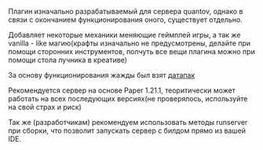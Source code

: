 Плагин изначально разрабатываемый для сервера quantov, однако в связи с окончанием функционирования оного, существует отдельно.

Добавляет некоторые механики меняющие геймплей игры, а так же vanilla - like магию(крафты изначально не предусмотрены, делайте при помощи сторонних инструментов, полчуть все вещи плагина можно при помощи стола лучника в креативе)

За основу функционирования жажды был взят [датапак](https://www.planetminecraft.com/data-pack/thirstwater-datapack-new-mechanic/)

Рекомендуется сервер на основе Paper 1.21.1, теоритически может работать на всех последующих версиях(не проверялось, используйте на свой страх и риск)


Так же (разработчикам) рекомендуем использовать методы runserver при сборки, что позволит запускать сервер с билдом прямо из вашей IDE.
